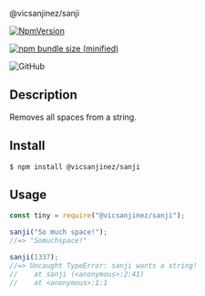 @vicsanjinez/sanji


[![NpmVersion](https://img.shields.io/npm/v/@vicsanjinez/sanji.svg)](https://github.com/vicsanjinez/sanji.git)


[![npm bundle size (minified)](https://img.shields.io/bundlephobia/min/@vicsanjinez/sanji.svg)](https://github.com/vicsanjinez/sanji)


![GitHub](https://img.shields.io/github/license/mashape/apistatus.svg)



## Description

Removes all spaces from a string.

## Install

```
$ npm install @vicsanjinez/sanji
```

## Usage

```js
const tiny = require("@vicsanjinez/sanji");

sanji("So much space!");
//=> "Somuchspace!"

sanji(1337);
//=> Uncaught TypeError: sanji wants a string!
//    at sanji (<anonymous>:2:41)
//    at <anonymous>:1:1
```